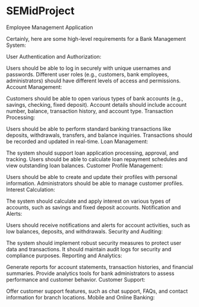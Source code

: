 # SEMidProject
Employee Management Application


Certainly, here are some high-level requirements for a Bank Management System:

User Authentication and Authorization:

Users should be able to log in securely with unique usernames and passwords.
Different user roles (e.g., customers, bank employees, administrators) should have different levels of access and permissions.
Account Management:

Customers should be able to open various types of bank accounts (e.g., savings, checking, fixed deposit).
Account details should include account number, balance, transaction history, and account type.
Transaction Processing:

Users should be able to perform standard banking transactions like deposits, withdrawals, transfers, and balance inquiries.
Transactions should be recorded and updated in real-time.
Loan Management:

The system should support loan application processing, approval, and tracking.
Users should be able to calculate loan repayment schedules and view outstanding loan balances.
Customer Profile Management:

Users should be able to create and update their profiles with personal information.
Administrators should be able to manage customer profiles.
Interest Calculation:

The system should calculate and apply interest on various types of accounts, such as savings and fixed deposit accounts.
Notification and Alerts:

Users should receive notifications and alerts for account activities, such as low balances, deposits, and withdrawals.
Security and Auditing:

The system should implement robust security measures to protect user data and transactions.
It should maintain audit logs for security and compliance purposes.
Reporting and Analytics:

Generate reports for account statements, transaction histories, and financial summaries.
Provide analytics tools for bank administrators to assess performance and customer behavior.
Customer Support:

Offer customer support features, such as chat support, FAQs, and contact information for branch locations.
Mobile and Online Banking:

